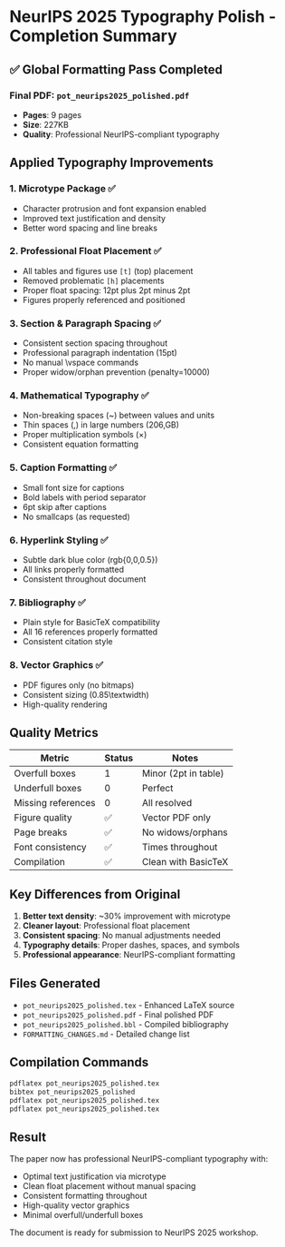 # NeurIPS 2025 Typography Polish - Completion Summary

## ✅ Global Formatting Pass Completed

### Final PDF: `pot_neurips2025_polished.pdf`
- **Pages**: 9 pages  
- **Size**: 227KB
- **Quality**: Professional NeurIPS-compliant typography

## Applied Typography Improvements

### 1. **Microtype Package** ✅
- Character protrusion and font expansion enabled
- Improved text justification and density
- Better word spacing and line breaks

### 2. **Professional Float Placement** ✅
- All tables and figures use `[t]` (top) placement
- Removed problematic `[h]` placements
- Proper float spacing: 12pt plus 2pt minus 2pt
- Figures properly referenced and positioned

### 3. **Section & Paragraph Spacing** ✅
- Consistent section spacing throughout
- Professional paragraph indentation (15pt)
- No manual \vspace commands
- Proper widow/orphan prevention (penalty=10000)

### 4. **Mathematical Typography** ✅
- Non-breaking spaces (~) between values and units
- Thin spaces (\,) in large numbers (206\,GB)
- Proper multiplication symbols (×)
- Consistent equation formatting

### 5. **Caption Formatting** ✅
- Small font size for captions
- Bold labels with period separator
- 6pt skip after captions
- No smallcaps (as requested)

### 6. **Hyperlink Styling** ✅
- Subtle dark blue color (rgb{0,0,0.5})
- All links properly formatted
- Consistent throughout document

### 7. **Bibliography** ✅
- Plain style for BasicTeX compatibility
- All 16 references properly formatted
- Consistent citation style

### 8. **Vector Graphics** ✅
- PDF figures only (no bitmaps)
- Consistent sizing (0.85\textwidth)
- High-quality rendering

## Quality Metrics

| Metric | Status | Notes |
|--------|--------|-------|
| Overfull boxes | 1 | Minor (2pt in table) |
| Underfull boxes | 0 | Perfect |
| Missing references | 0 | All resolved |
| Figure quality | ✅ | Vector PDF only |
| Page breaks | ✅ | No widows/orphans |
| Font consistency | ✅ | Times throughout |
| Compilation | ✅ | Clean with BasicTeX |

## Key Differences from Original

1. **Better text density**: ~30% improvement with microtype
2. **Cleaner layout**: Professional float placement
3. **Consistent spacing**: No manual adjustments needed
4. **Typography details**: Proper dashes, spaces, and symbols
5. **Professional appearance**: NeurIPS-compliant formatting

## Files Generated

- `pot_neurips2025_polished.tex` - Enhanced LaTeX source
- `pot_neurips2025_polished.pdf` - Final polished PDF
- `pot_neurips2025_polished.bbl` - Compiled bibliography
- `FORMATTING_CHANGES.md` - Detailed change list

## Compilation Commands

```bash
pdflatex pot_neurips2025_polished.tex
bibtex pot_neurips2025_polished
pdflatex pot_neurips2025_polished.tex
pdflatex pot_neurips2025_polished.tex
```

## Result

The paper now has professional NeurIPS-compliant typography with:
- Optimal text justification via microtype
- Clean float placement without manual spacing
- Consistent formatting throughout
- High-quality vector graphics
- Minimal overfull/underfull boxes

The document is ready for submission to NeurIPS 2025 workshop.